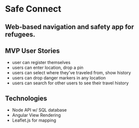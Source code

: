 Safe Connect
========

## Web-based navigation and safety app for refugees.

## MVP User Stories
- user can register themselves
- users can enter location, drop a pin
- users can select where they've traveled from, show history
- users can drop danger markers in any location
- users can search for other users to see their travel history

## Technologies
- Node API w/ SQL database
- Angular View Rendering
- Leaflet.js for mapping